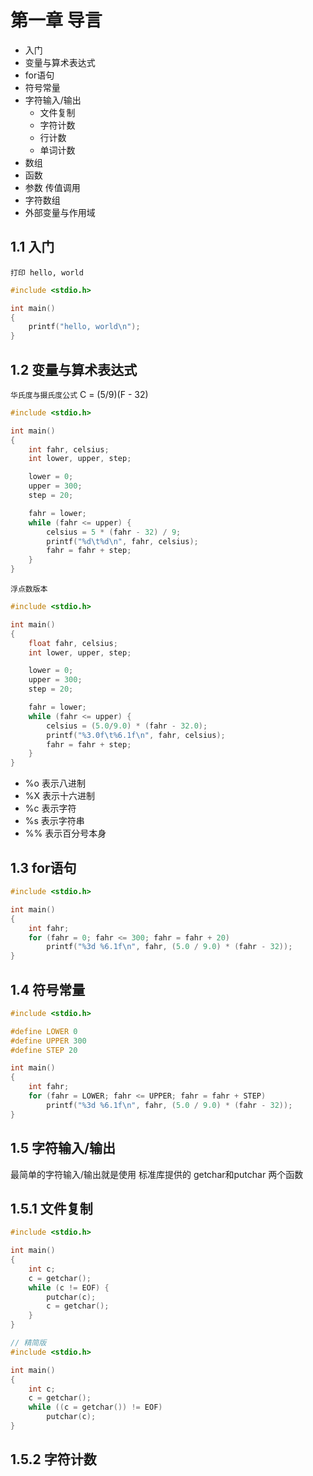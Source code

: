# 第一章 导言

- 入门
- 变量与算术表达式
- for语句
- 符号常量
- 字符输入/输出
    - 文件复制
    - 字符计数
    - 行计数
    - 单词计数
- 数组
- 函数
- 参数 传值调用
- 字符数组
- 外部变量与作用域

## 1.1 入门

`打印 hello, world`

```c
#include <stdio.h>

int main()
{
    printf("hello, world\n");
}
```

## 1.2 变量与算术表达式

`华氏度与摄氏度公式`
C = (5/9)(F - 32)

```c
#include <stdio.h>

int main()
{
    int fahr, celsius;
    int lower, upper, step;

    lower = 0;
    upper = 300;
    step = 20;

    fahr = lower;
    while (fahr <= upper) {
        celsius = 5 * (fahr - 32) / 9;
        printf("%d\t%d\n", fahr, celsius);
        fahr = fahr + step;
    }
}
```

`浮点数版本`


```c
#include <stdio.h>

int main()
{
    float fahr, celsius;
    int lower, upper, step;

    lower = 0;
    upper = 300;
    step = 20;

    fahr = lower;
    while (fahr <= upper) {
        celsius = (5.0/9.0) * (fahr - 32.0);
        printf("%3.0f\t%6.1f\n", fahr, celsius);
        fahr = fahr + step;
    }
}
```

- %o 表示八进制
- %X 表示十六进制
- %c 表示字符
- %s 表示字符串
- %% 表示百分号本身

## 1.3 for语句

```c
#include <stdio.h>

int main()
{
    int fahr;
    for (fahr = 0; fahr <= 300; fahr = fahr + 20)
        printf("%3d %6.1f\n", fahr, (5.0 / 9.0) * (fahr - 32));
}
```

## 1.4 符号常量

```c
#include <stdio.h>

#define LOWER 0
#define UPPER 300
#define STEP 20

int main()
{
    int fahr;
    for (fahr = LOWER; fahr <= UPPER; fahr = fahr + STEP)
        printf("%3d %6.1f\n", fahr, (5.0 / 9.0) * (fahr - 32));
}
```

## 1.5 字符输入/输出

最简单的字符输入/输出就是使用
标准库提供的 getchar和putchar 两个函数

## 1.5.1 文件复制

```c
#include <stdio.h>

int main()
{
    int c;
    c = getchar();
    while (c != EOF) {
        putchar(c);
        c = getchar();
    }
}
```

```c
// 精简版
#include <stdio.h>

int main()
{
    int c;
    c = getchar();
    while ((c = getchar()) != EOF)
        putchar(c);
}
```

## 1.5.2 字符计数

